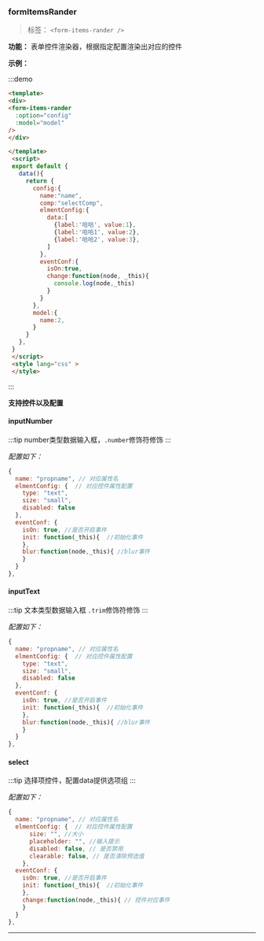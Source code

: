 <!--
 * @Description: 未描述
 * @Author: danielmlc
 * @Date: 2019-09-18 08:46:30
 * @LastEditTime: 2019-09-18 14:51:34
 -->
  ### formItemsRander

  > 标签： `<form-items-rander />` 


  **功能：**  表单控件渲染器，根据指定配置渲染出对应的控件

  **示例：**

:::demo

  ```html
 <template>
 <div>
  <form-items-rander
    :option="config"
    :model="model"
  />
 </div>
 
 </template>
   <script>
   export default {
     data(){
       return {
         config:{
           name:"name",
           comp:"selectComp",
           elmentConfig:{
             data:[
               {label:'哈哈', value:1},
               {label:'哈哈1', value:2},
               {label:'哈哈2', value:3},
             ]
           },
           eventConf:{
             isOn:true,
             change:function(node, _this){
               console.log(node,_this)
             }
           }
         },
         model:{
           name:2,
         }
       }
     },
   }
   </script>
   <style lang="css" >
   </style>
  ```
:::

**支持控件以及配置**

#### inputNumber 

:::tip
number类型数据输入框，`.number`修饰符修饰
:::

*配置如下：*
```js
{
  name: "propname", // 对应属性名
  elmentConfig: {  // 对应控件属性配置
    type: "text",  
    size: "small",
    disabled: false
  },   
  eventConf: {
    isOn: true, //是否开启事件
    init: function(_this){  //初始化事件
    },
    blur:function(node,_this){ //blur事件
    }
  }
},

```

#### inputText

:::tip
文本类型数据输入框 `.trim`修饰符修饰
:::

*配置如下：*
```js
{
  name: "propname", // 对应属性名
  elmentConfig: {  // 对应控件属性配置
    type: "text",  
    size: "small",
    disabled: false
  },   
  eventConf: {
    isOn: true, //是否开启事件
    init: function(_this){  //初始化事件
    },
    blur:function(node,_this){ //blur事件
    }
  }
},

```

#### select

:::tip
选择项控件，配置data提供选项组
:::

*配置如下：*
```js
{
  name: "propname", // 对应属性名
  elmentConfig: {  // 对应控件属性配置
      size: "", //大小
      placeholder: "", //输入提示
      disabled: false, // 是否禁用
      clearable: false, // 是否清除预选值
    },   
  eventConf: {
    isOn: true, //是否开启事件
    init: function(_this){  //初始化事件
    },
    change:function(node,_this){ // 控件对应事件
    }
  }
},

```

---
